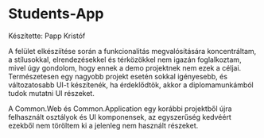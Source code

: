 # Students-App
Készítette: Papp Kristóf

A felület elkészíítése során a funkcionalitás megvalósítására koncentráltam, a stílusokkal, elrendezésekkel és térközökkel nem igazán foglalkoztam, mivel úgy gondolom, hogy ennek a demo projektnek nem ezek a céljai. Természetesen egy nagyobb projekt esetén sokkal igényesebb, és változatosabb UI-t készítenék, ha érdeklődtök, akkor a diplomamunkámból tudok mutatni UI részeket. 

A Common.Web és Common.Application egy korábbi projektből újra felhasznált osztályok és UI komponensek, az egyszerűség kedvéért ezekből nem töröltem ki a jelenleg nem használt részeket.
